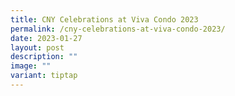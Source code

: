 ```yaml
---
title: CNY Celebrations at Viva Condo 2023
permalink: /cny-celebrations-at-viva-condo-2023/
date: 2023-01-27
layout: post
description: ""
image: ""
variant: tiptap
---
```

